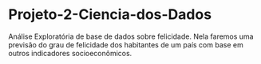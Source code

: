 # Projeto-2-Ciencia-dos-Dados
Análise Exploratória de base de dados sobre felicidade. Nela faremos uma previsão do grau de felicidade dos habitantes de um país com base em outros indicadores socioeconômicos.
